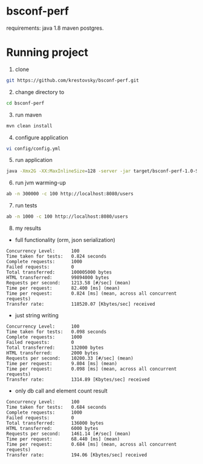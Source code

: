 # bsconf-perf

requirements:
java 1.8
maven
postgres.

# Running project

1. clone 
```bash
git https://github.com/krestovsky/bsconf-perf.git
```

2. change directory to
```bash
cd bsconf-perf
```

3. run maven
```bash
mvn clean install
```

4. configure application
```bash
vi config/config.yml
```

5. run application
```bash
java -Xmx2G -XX:MaxInlineSize=128 -server -jar target/bsconf-perf-1.0-SNAPSHOT.jar server config/config.yml
```

6. run jvm warming-up
```bash
ab -n 300000 -c 100 http://localhost:8080/users
```

7. run tests
```bash
ab -n 1000 -c 100 http://localhost:8080/users
```

8. my results
* full functionality (orm, json serialization)
```benchmark
Concurrency Level:      100
Time taken for tests:   0.824 seconds
Complete requests:      1000
Failed requests:        0
Total transferred:      100005000 bytes
HTML transferred:       99894000 bytes
Requests per second:    1213.58 [#/sec] (mean)
Time per request:       82.400 [ms] (mean)
Time per request:       0.824 [ms] (mean, across all concurrent requests)
Transfer rate:          118520.07 [Kbytes/sec] received
```

* just string writing
```benchmark
Concurrency Level:      100
Time taken for tests:   0.098 seconds
Complete requests:      1000
Failed requests:        0
Total transferred:      132000 bytes
HTML transferred:       2000 bytes
Requests per second:    10200.33 [#/sec] (mean)
Time per request:       9.804 [ms] (mean)
Time per request:       0.098 [ms] (mean, across all concurrent requests)
Transfer rate:          1314.89 [Kbytes/sec] received
```

* only db call and element count result
```benchmark
Concurrency Level:      100
Time taken for tests:   0.684 seconds
Complete requests:      1000
Failed requests:        0
Total transferred:      136000 bytes
HTML transferred:       6000 bytes
Requests per second:    1461.14 [#/sec] (mean)
Time per request:       68.440 [ms] (mean)
Time per request:       0.684 [ms] (mean, across all concurrent requests)
Transfer rate:          194.06 [Kbytes/sec] received
```